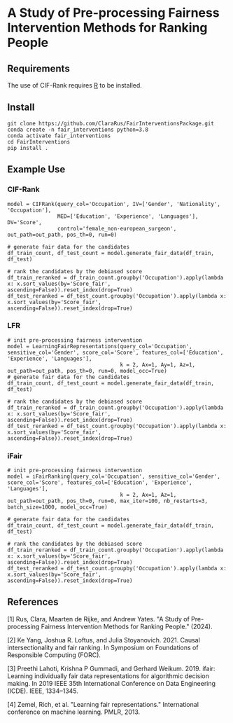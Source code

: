 # A Study of Pre-processing Fairness Intervention Methods for Ranking People
## Requirements
The use of CIF-Rank requires [R]([https://pages.github.com/](https://cran.r-project.org/bin/linux/ubuntu/fullREADME.html#installing-r)) to be installed.

## Install
```
git clone https://github.com/ClaraRus/FairInterventionsPackage.git
conda create -n fair_interventions python=3.8
conda activate fair_interventions
cd FairInterventions
pip install .
```
## Example Use

### CIF-Rank
```
model = CIFRank(query_col='Occupation', IV=['Gender', 'Nationality', 'Occupation'],
                MED=['Education', 'Experience', 'Languages'], DV='Score',
                control='female_non-european_surgeon', out_path=out_path, pos_th=0, run=0)

# generate fair data for the candidates
df_train_count, df_test_count = model.generate_fair_data(df_train, df_test)

# rank the candidates by the debiased score
df_train_reranked = df_train_count.groupby('Occupation').apply(lambda x: x.sort_values(by='Score_fair', ascending=False)).reset_index(drop=True)
df_test_reranked = df_test_count.groupby('Occupation').apply(lambda x: x.sort_values(by='Score_fair', ascending=False)).reset_index(drop=True)
```
### LFR
```
# init pre-processing fairness intervention
model = LearningFairRepresentations(query_col='Occupation', sensitive_col='Gender', score_col='Score', features_col=['Education', 'Experience', 'Languages'],
                                    k = 2, Ax=1, Ay=1, Az=1, out_path=out_path, pos_th=0, run=0, model_occ=True)
# generate fair data for the candidates
df_train_count, df_test_count = model.generate_fair_data(df_train, df_test)

# rank the candidates by the debiased score
df_train_reranked = df_train_count.groupby('Occupation').apply(lambda x: x.sort_values(by='Score_fair', ascending=False)).reset_index(drop=True)
df_test_reranked = df_test_count.groupby('Occupation').apply(lambda x: x.sort_values(by='Score_fair', ascending=False)).reset_index(drop=True)
```

### iFair
```
# init pre-processing fairness intervention
model = iFairRanking(query_col='Occupation', sensitive_col='Gender', score_col='Score', features_col=['Education', 'Experience', 'Languages'],
                                    k = 2, Ax=1, Az=1, out_path=out_path, pos_th=0, run=0, max_iter=100, nb_restarts=3, batch_size=1000, model_occ=True)

# generate fair data for the candidates
df_train_count, df_test_count = model.generate_fair_data(df_train, df_test)

# rank the candidates by the debiased score
df_train_reranked = df_train_count.groupby('Occupation').apply(lambda x: x.sort_values(by='Score_fair', ascending=False)).reset_index(drop=True)
df_test_reranked = df_test_count.groupby('Occupation').apply(lambda x: x.sort_values(by='Score_fair', ascending=False)).reset_index(drop=True)
```

## References
[1]
Rus, Clara, Maarten de Rijke, and Andrew Yates. "A Study of Pre-processing Fairness Intervention
Methods for Ranking People." (2024).

[2]
Ke Yang, Joshua R. Loftus, and Julia Stoyanovich. 2021. Causal intersectionality and fair ranking. In Symposium on Foundations of Responsible
Computing (FORC). 

[3]
Preethi Lahoti, Krishna P Gummadi, and Gerhard Weikum. 2019. ifair: Learning individually fair data representations for algorithmic decision
making. In 2019 IEEE 35th International Conference on Data Engineering (ICDE). IEEE, 1334–1345.

[4]
Zemel, Rich, et al. "Learning fair representations." International conference on machine learning. PMLR, 2013.
